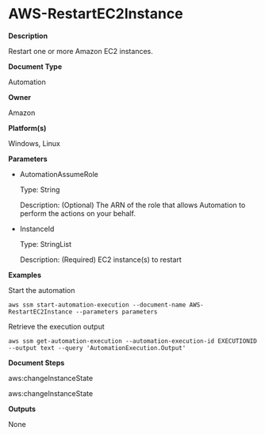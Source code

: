 # AWS\-RestartEC2Instance<a name="automation-aws-restartec2instance"></a>

**Description**

Restart one or more Amazon EC2 instances\.

**Document Type**

Automation

**Owner**

Amazon

**Platform\(s\)**

Windows, Linux

**Parameters**
+ AutomationAssumeRole

  Type: String

  Description: \(Optional\) The ARN of the role that allows Automation to perform the actions on your behalf\.
+ InstanceId

  Type: StringList

  Description: \(Required\) EC2 instance\(s\) to restart

**Examples**

Start the automation

```
aws ssm start-automation-execution --document-name AWS-RestartEC2Instance --parameters parameters
```

Retrieve the execution output

```
aws ssm get-automation-execution --automation-execution-id EXECUTIONID --output text --query 'AutomationExecution.Output'
```

**Document Steps**

aws:changeInstanceState

aws:changeInstanceState

**Outputs**

None